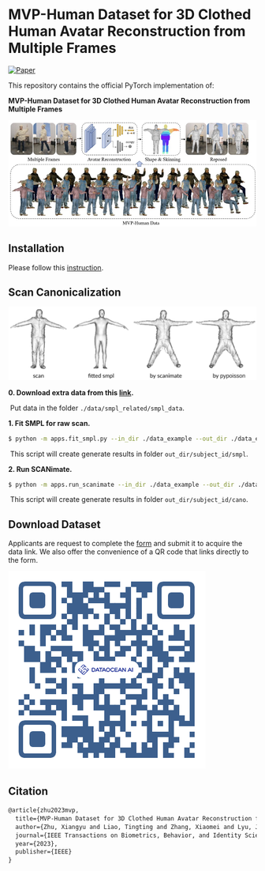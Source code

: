 # MVP-Human Dataset for 3D Clothed Human Avatar Reconstruction from Multiple Frames
   
[![Paper](https://img.shields.io/badge/arXiv-Paper-b31b1b.svg)](https://arxiv.org/pdf/2204.11184v2.pdf)

This repository contains the official PyTorch implementation of:

**MVP-Human Dataset for 3D Clothed Human Avatar Reconstruction from Multiple Frames**   

![](assets/teaser.jpg) 

## Installation
Please follow this [instruction](ARWild/README.md). 
## Scan Canonicalization 

![](assets/canonicalization.png) 

**0. Download extra data from this [link](https://drive.google.com/file/d/1zoCojdsrrAHRPif2J2b79jNoKphKYgWw/view?usp=sharing).**

​	Put data in the folder `./data/smpl_related/smpl_data`. 
    
**1. Fit SMPL for raw scan.**  
```sh 
$ python -m apps.fit_smpl.py --in_dir ./data_example --out_dir ./data_example  
```
​		This script will create generate results in folder `out_dir/subject_id/smpl`.
 
**2. Run SCANimate.** 
 ```sh
$ python -m apps.run_scanimate --in_dir ./data_example --out_dir ./data_example  
```
​		This script will create generate results in folder `out_dir/subject_id/cano`.
 
  

## Download Dataset
Applicants are request to complete the [form](https://docs.google.com/forms/d/e/1FAIpQLSfN2ISu7B1CaO2QvLI1UMZ4YQL-RWZ01jbYtgSSFYc04VSiow/viewform) and submit it to acquire the data link. We also offer the convenience of a QR code that links directly to the form. 

![](assets/QR_code.png) 

## Citation

```latex
@article{zhu2023mvp,
  title={MVP-Human Dataset for 3D Clothed Human Avatar Reconstruction from Multiple Frames},
  author={Zhu, Xiangyu and Liao, Tingting and Zhang, Xiaomei and Lyu, Jiangjing and Chen, Zhiwen and Wang, Yunfeng and Guo, Kan and Cao, Qiong and Li, Stan Z and Lei, Zhen},
  journal={IEEE Transactions on Biometrics, Behavior, and Identity Science},
  year={2023},
  publisher={IEEE}
}
```
 


 
 
  